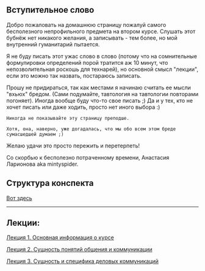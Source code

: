 ## Вступительное слово
Добро пожаловать на домашнюю страницу пожалуй самого бесполезного непрофильного предмета на втором курсе. Слушать этот бубнёж нет никакого желания, а записывать - тем более, но мой внутренний гуманитарий пытается. 

Я не буду писать этот ужас слово в слово (потому что на сомнительные формулировки определений порой тратится аж 10 минут, что непозволительная роскошь для технарей), но основной смысл "лекции", если это можно так назвать, постараюсь записать. 

Прошу не придираться, так как местами я начинаю считать ее мысли "вхьюх" бредом. (Сами подумайте, тавтология на тавтологии повторами погоняет). Иногда вообще буду что-то свое писать ;) Да и у тех, кто не хочет писать или даже ходить, просто нет иного выбора :) 

```
Никогда не показывайте эту страницу преподше.

Хотя, она, наверно, уже догадалась, что мы обо всем этом бреде сумасшедшей думаем ;)
```

Желаю удачи это просто пережить и перетерпеть!

Со скорбью к бесполезно потраченному времени, Анастасия Ларионова aka mintyspider.

## Структура конспекта
[Вот здесь](https://github.com/mintyspider/Business_communications/blob/main/Структура%20конспекта.pdf)

____

## Лекции:
[Лекция 1. Основная информация о курсе](https://github.com/mintyspider/Business_communications/blob/main/Лекция%201.%20Основная%20информация%20о%20курсе.pdf)

[Лекция 2. Сущность понятий общения и коммуникации](https://github.com/mintyspider/Business_communications/blob/main/Лекция%202.%20Сущность%20понятий%20общения%20и%20коммуникации.pdf)

[Лекция 3. Сущность и специфика деловых коммуникаций](https://github.com/mintyspider/Business_communications/blob/main/Лекция%203.%20Сущность%20и%20специфика%20деловых%20коммуникаций.pdf)


